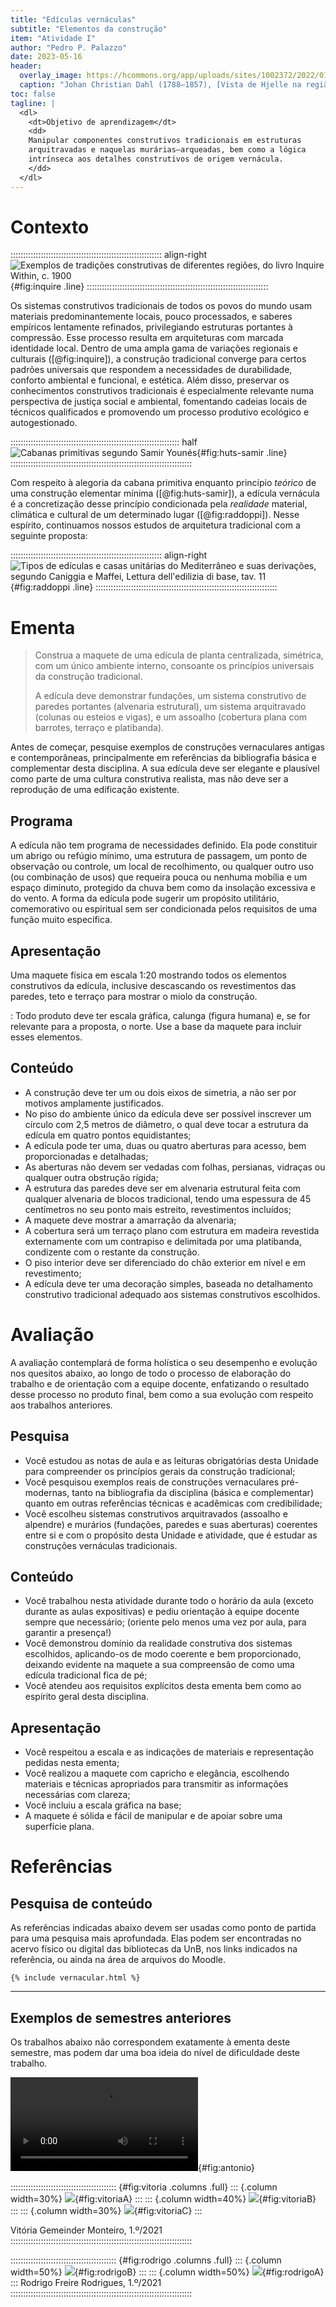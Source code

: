 ```yaml
---
title: "Edículas vernáculas"
subtitle: "Elementos da construção"
item: "Atividade I"
author: "Pedro P. Palazzo"
date: 2023-05-16
header:
  overlay_image: https://hcommons.org/app/uploads/sites/1002372/2022/01/Johan_Christian_Dahl_-_View_of_Hjelle_in_Valdres-crop.jpg
  caption: "Johan Christian Dahl (1788–1857), [Vista de Hjelle na região de Valdres](https://commons.wikimedia.org/wiki/File:Johan_Christian_Dahl_-_View_of_Hjelle_in_Valdres_-_NG.M.00426-021_-_National_Museum_of_Art,_Architecture_and_Design.jpg) (Noruega)"
toc: false
tagline: |
  <dl>
    <dt>Objetivo de aprendizagem</dt>
    <dd>
    Manipular componentes construtivos tradicionais em estruturas
    arquitravadas e naquelas murárias–arqueadas, bem como a lógica
    intrínseca aos detalhes construtivos de origem vernácula.
    </dd>
  </dl>
---
```


# Contexto #

:::::::::::::::::::::::::::::::::::::::::::::::::::::::::::: align-right
![Exemplos de tradições construtivas de diferentes regiões, do livro *Inquire Within*, c. 1900](https://i.pinimg.com/564x/2e/87/30/2e8730f7f9488b03edf17ff565d7bb22.jpg){#fig:inquire .line}
::::::::::::::::::::::::::::::::::::::::::::::::::::::::::::::::::::::::

Os sistemas construtivos tradicionais de todos os povos do mundo usam
materiais predominantemente locais, pouco processados, e saberes
empíricos lentamente refinados, privilegiando estruturas portantes à
compressão. Esse processo resulta em
arquiteturas com marcada identidade local. Dentro de uma ampla gama de
variações regionais e culturais ([@fig:inquire]), a construção
tradicional converge para certos padrões universais que respondem a
necessidades de durabilidade, conforto ambiental e funcional, e
estética. Além disso, preservar os conhecimentos construtivos
tradicionais é especialmente relevante numa perspectiva de justiça
social e ambiental, fomentando cadeias locais de técnicos qualificados e
promovendo um processo produtivo ecológico e autogestionado.

::::::::::::::::::::::::::::::::::::::::::::::::::::::::::::::::::: half
![Cabanas primitivas segundo Samir Younés](https://hcommons.org/app/uploads/sites/1002372/2023/03/younes-huts.png){#fig:huts-samir .line}
::::::::::::::::::::::::::::::::::::::::::::::::::::::::::::::::::::::::

Com respeito à alegoria da cabana primitiva enquanto princípio *teórico*
de uma construção elementar mínima ([@fig:huts-samir]), a edícula
vernácula é a concretização desse princípio condicionada pela
*realidade* material, climática e cultural de um determinado lugar
([@fig:raddoppi]). Nesse espírito, continuamos nossos estudos de
arquitetura tradicional com a seguinte proposta:

:::::::::::::::::::::::::::::::::::::::::::::::::::::::::::: align-right
![Tipos de edículas e casas unitárias do Mediterrâneo e suas derivações, segundo Caniggia e Maffei, *Lettura dell'edilizia di base*, tav. 11](https://i.pinimg.com/originals/55/bc/9a/55bc9acb0060559e0999fc7d0e9942cb.png){#fig:raddoppi .line}
::::::::::::::::::::::::::::::::::::::::::::::::::::::::::::::::::::::::

# Ementa #

<blockquote class="epigraph">
Construa a maquete de uma edícula de planta centralizada, simétrica,
com um único ambiente interno, consoante os princípios universais da
construção tradicional.

A edícula deve demonstrar fundações, um sistema construtivo de paredes
portantes (alvenaria estrutural), um sistema arquitravado (colunas ou
esteios e vigas), e um assoalho (cobertura plana com barrotes, terraço
e platibanda).
</blockquote>

Antes de começar, pesquise exemplos de construções vernaculares antigas
e contemporâneas, principalmente em referências da bibliografia básica e
complementar desta disciplina. A sua edícula deve ser elegante e
plausível como parte de uma cultura construtiva realista, mas não deve
ser a reprodução de uma edificação existente.

## Programa ##

A edícula não tem programa de necessidades definido. Ela pode constituir
um abrigo ou refúgio mínimo, uma estrutura de passagem, um ponto de
observação ou controle, um local de recolhimento, ou qualquer outro uso
(ou combinação de usos) que requeira pouca ou nenhuma mobília e um
espaço diminuto, protegido da chuva bem como da insolação excessiva e do
vento. A forma da edícula pode sugerir um propósito utilitário,
comemorativo ou espiritual sem ser condicionada pelos requisitos de uma
função muito específica.

## Apresentação ##

Uma maquete física em escala 1:20 mostrando todos os elementos
construtivos da edícula, inclusive descascando os revestimentos das
paredes, teto e terraço para mostrar o miolo da construção.

<i class="fas fa-ruler"></i>

: Todo produto deve ter escala gráfica, calunga (figura humana) e, se
  for relevante para a proposta, o norte. Use a base da maquete para
  incluir esses elementos.

## Conteúdo ##

- A construção deve ter um ou dois eixos de simetria, a não ser por
  motivos amplamente justificados.
- No piso do ambiente único da edícula deve ser possível inscrever um
  círculo com 2,5 metros de diâmetro, o qual deve tocar a estrutura da
  edícula em quatro pontos equidistantes;
- A edícula pode ter uma, duas ou quatro aberturas para acesso, bem
  proporcionadas e detalhadas;
- As aberturas não devem ser vedadas com folhas, persianas, vidraças ou
  qualquer outra obstrução rígida;
- A estrutura das paredes deve ser em alvenaria estrutural feita com
  qualquer alvenaria de blocos tradicional,
  tendo uma espessura de 45 centímetros no seu ponto mais estreito,
  revestimentos incluídos;
- A maquete deve mostrar a amarração da alvenaria;
- A cobertura será um terraço plano com estrutura em madeira revestida
  externamente com um contrapiso e delimitada por uma platibanda,
  condizente com o restante da construção.
- O piso interior deve ser diferenciado do chão exterior em nível e em
  revestimento;
- A edícula deve ter uma decoração simples, baseada no detalhamento
  construtivo tradicional adequado aos sistemas construtivos escolhidos.

# Avaliação #

A avaliação contemplará de forma holística o seu desempenho e evolução
nos quesitos abaixo, ao longo de todo o processo de elaboração do
trabalho e de orientação com a equipe docente, enfatizando o resultado
desse processo no produto final, bem como a sua evolução com respeito
aos trabalhos anteriores.

## Pesquisa ##

- Você estudou as notas de aula e as leituras obrigatórias desta Unidade
  para compreender os princípios gerais da construção tradicional;
- Você pesquisou exemplos reais de construções vernaculares
  pré-modernas, tanto na bibliografia da disciplina (básica e
  complementar) quanto em outras referências técnicas e acadêmicas com
  credibilidade;
- Você escolheu sistemas construtivos arquitravados (assoalho e
  alpendre) e murários (fundações, paredes e suas aberturas) coerentes
  entre si e com o propósito desta Unidade e atividade, que é estudar as
  construções vernáculas tradicionais.

## Conteúdo ##

- Você trabalhou nesta atividade durante todo o horário da aula (exceto
  durante as aulas expositivas) e pediu orientação à equipe docente
  sempre que necessário; (oriente pelo menos uma vez por aula, para
  garantir a presença!)
- Você demonstrou domínio da realidade construtiva dos sistemas
  escolhidos, aplicando-os de modo coerente e bem proporcionado,
  deixando evidente na maquete a sua compreensão de como uma edícula
  tradicional fica de pé;
- Você atendeu aos requisitos explícitos desta ementa bem como ao
  espírito geral desta disciplina.

## Apresentação ##

- Você respeitou a escala e as indicações de materiais e representação
  pedidas nesta ementa;
- Você realizou a maquete com capricho e elegância, escolhendo materiais
  e técnicas apropriados para transmitir as informações necessárias com
  clareza;
- Você incluiu a escala gráfica na base;
- A maquete é sólida e fácil de manipular e de apoiar sobre uma
  superfície plana.

# Referências #

## Pesquisa de conteúdo ##

As referências indicadas abaixo devem ser usadas como ponto de partida
para uma pesquisa mais aprofundada. Elas podem ser encontradas no acervo
físico ou digital das bibliotecas da UnB, nos links indicados na
referência, ou ainda na área de arquivos do Moodle.

```{=html}
{% include vernacular.html %}
```

* * * *

## Exemplos de semestres anteriores ##

Os trabalhos abaixo não correspondem exatamente à ementa deste semestre,
mas podem dar uma boa ideia do nível de dificuldade deste trabalho.

![Antonio Carlos Ribeiro Viana Junior, 1.º/2021](https://cdn.palazzo.arq.br/arqtrad/Edicula_Antonio_Junior_Video.mp4){#fig:antonio}

:::::::::::::::::::::::::::::::::::::::::: {#fig:vitoria .columns .full}
::: {.column width=30%}
![](https://hcommons.org/app/uploads/sites/1002372/2022/01/vernacular-vitoria-gemeinder-1.jpg){#fig:vitoriaA}
:::
::: {.column width=40%}
![](https://hcommons.org/app/uploads/sites/1002372/2022/01/vernacular-vitoria-gemeinder-2.jpg){#fig:vitoriaB}
:::
::: {.column width=30%}
![](https://hcommons.org/app/uploads/sites/1002372/2022/01/vernacular-vitoria-gemeinder-3.jpg){#fig:vitoriaC}
:::

Vitória Gemeinder Monteiro, 1.º/2021
::::::::::::::::::::::::::::::::::::::::::::::::::::::::::::::::::::::::

:::::::::::::::::::::::::::::::::::::::::: {#fig:rodrigo .columns .full}
::: {.column width=50%}
![](https://hcommons.org/app/uploads/sites/1002372/2022/01/vernacular-rodrigo-freire-ext.jpg){#fig:rodrigoB}
:::
::: {.column width=50%}
![](https://hcommons.org/app/uploads/sites/1002372/2022/01/vernacular-rodrigo-freire-corte.jpg){#fig:rodrigoA}
:::
Rodrigo Freire Rodrigues, 1.º/2021
::::::::::::::::::::::::::::::::::::::::::::::::::::::::::::::::::::::::

